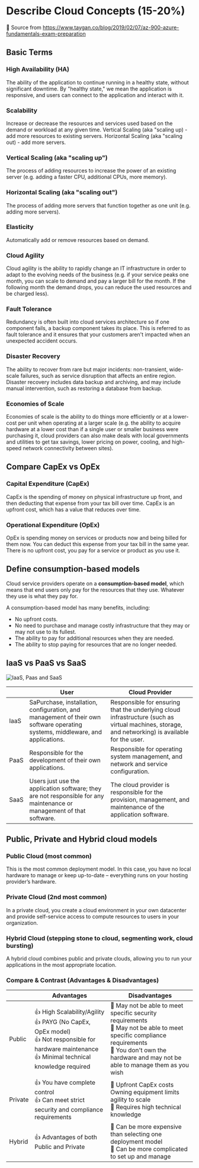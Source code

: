 # Describe Cloud Concepts (15-20%)
 
:love_letter: Source from https://www.taygan.co/blog/2019/02/07/az-900-azure-fundamentals-exam-preparation 

## Basic Terms

### High Availability (HA)
The ability of the application to continue running in a healthy state, without significant downtime. By "healthy state," we mean the application is responsive, and users can connect to the application and interact with it.

### Scalability
Increase or decrease the resources and services used based on the demand or workload at any given time. Vertical Scaling (aka "scaling up) - add more resources to existing servers. Horizontal Scaling (aka "scaling out) - add more servers.

### Vertical Scaling (aka "scaling up")
The process of adding resources to increase the power of an existing server (e.g. adding a faster CPU, additional CPUs, more memory).

### Horizontal Scaling (aka "scaling out")
The process of adding more servers that function together as one unit (e.g. adding more servers).

### Elasticity
Automatically add or remove resources based on demand.

### Cloud Agility
Cloud agility is the ability to rapidly change an IT infrastructure in order to adapt to the evolving needs of the business (e.g. if your service peaks one month, you can scale to demand and pay a larger bill for the month. If the following month the demand drops, you can reduce the used resources and be charged less).

### Fault Tolerance
Redundancy is often built into cloud services architecture so if one component fails, a backup component takes its place. This is referred to as fault tolerance and it ensures that your customers aren't impacted when an unexpected accident occurs.

### Disaster Recovery
The ability to recover from rare but major incidents: non-transient, wide-scale failures, such as service disruption that affects an entire region. Disaster recovery includes data backup and archiving, and may include manual intervention, such as restoring a database from backup.

### Economies of Scale
Economies of scale is the ability to do things more efficiently or at a lower-cost per unit when operating at a larger scale (e.g. the ability to acquire hardware at a lower cost than if a single user or smaller business were purchasing it, cloud providers can also make deals with local governments and utilities to get tax savings, lower pricing on power, cooling, and high-speed network connectivity between sites).

## Compare CapEx vs OpEx

### Capital Expenditure (CapEx)
CapEx is the spending of money on physical infrastructure up front, and then deducting that expense from your tax bill over time. CapEx is an upfront cost, which has a value that reduces over time.

### Operational Expenditure (OpEx)
OpEx is spending money on services or products now and being billed for them now. You can deduct this expense from your tax bill in the same year. There is no upfront cost, you pay for a service or product as you use it.

## Define consumption-based models

Cloud service providers operate on a **consumption-based model**, which means that end users only pay for the resources that they use. Whatever they use is what they pay for.

A consumption-based model has many benefits, including:

- No upfront costs.
- No need to purchase and manage costly infrastructure that they may or may not use to its fullest.
- The ability to pay for additional resources when they are needed.
- The ability to stop paying for resources that are no longer needed.

## IaaS vs PaaS vs SaaS

![IaaS, Paas and SaaS](https://imgur.com/lpDPe5k.png)


|      | User                                                                                                                           | Cloud Provider                                                                                                                                   |
|------|--------------------------------------------------------------------------------------------------------------------------------|--------------------------------------------------------------------------------------------------------------------------------------------------|
| IaaS | SaPurchase, installation, configuration, and management of their own software operating systems, middleware, and applications. | Responsible for ensuring that the underlying cloud infrastructure (such as virtual machines, storage, and networking) is available for the user. |
| PaaS | Responsible for the development of their own applications.                                                                     | Responsible for operating system management, and network and service configuration.                                                              |
| SaaS | Users just use the application software; they are not responsible for any maintenance or management of that software.          | The cloud provider is responsible for the provision, management, and maintenance of the application software.                                    |

##  Public, Private and Hybrid cloud models

### Public Cloud (most common)

This is the most common deployment model. In this case, you have no local hardware to manage or keep up-to-date – everything runs on your hosting provider’s hardware.

### Private Cloud (2nd most common)

In a private cloud, you create a cloud environment in your own datacenter and provide self-service access to compute resources to users in your organization.

### Hybrid Cloud (stepping stone to cloud, segmenting work, cloud bursting)

A hybrid cloud combines public and private clouds, allowing you to run your applications in the most appropriate location.

### Compare & Contrast (Advantages & Disadvantages)

|  | **Advantages** | **Disadvantages** |
|--|--|--|
| Public  | :+1: High Scalability/Agility <br> :+1: PAYG (No CapEx, OpEx model) <br> :+1: Not responsible for hardware maintenance <br> :+1: Minimal technical knowledge required| :shit: May not be able to meet specific security requirements <br> :shit: May not be able to meet specific compliance requirements <br> :shit: You don't own the hardware and may not be able to manage them as you wish <br> |
| Private | :+1: You have complete control <br> :+1: Can meet strict security and compliance requirements | :shit: Upfront CapEx costs <br> Owning equipment limits agility to scale <br> :shit: Requires high technical knowledge |
| Hybrid | :+1: Advantages of both Public and Private | :shit: Can be more expensive than selecting one deployment model <br> :shit:  Can be more complicated to set up and manage |
